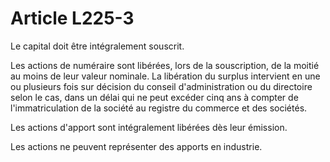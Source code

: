 # Article L225-3

Le capital doit être intégralement souscrit.

Les actions de numéraire sont libérées, lors de la souscription, de la moitié au moins de leur valeur nominale. La libération du surplus intervient en une ou plusieurs fois sur décision du conseil d'administration ou du directoire selon le cas, dans un délai qui ne peut excéder cinq ans à compter de l'immatriculation de la société au registre du commerce et des sociétés.

Les actions d'apport sont intégralement libérées dès leur émission.

Les actions ne peuvent représenter des apports en industrie.
